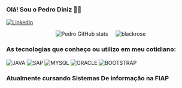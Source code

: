 ### Olá! Sou o Pedro Diniz 💪😎 

[![Linkedin](https://img.shields.io/badge/LinkedIn-0077B5?style=for-the-badge&logo=linkedin&logoColor=white)](https://www.linkedin.com/in/pedro-diniz-----/)

<div style="display: flex; justify-content: center; align-items: center; gap: 20px;">
  <img src="https://github-readme-stats.vercel.app/api?username=PedroLDiniz&show_icons=true&theme=radical" alt="Pedro GitHub stats" style="max-width: 400px; max-height: 300px;">
  <img src="https://github.com/PedroLDiniz/PedroLDiniz/assets/167933975/d88012eb-c329-4166-88cb-d7d26a635eed" alt="blackrose" style="max-width: 400px; max-height: 300px;">
</div>

### As tecnologias que conheço ou utilizo em meu cotidiano:

<div style="display: inline-block;">
    <img align="center" alt="JAVA" src="https://img.shields.io/badge/Java-ED8B00?style=for-the-badge&logo=openjdk&logoColor=white">
    <img align="center" alt="SAP" src="https://img.shields.io/badge/SAP-0FAAFF?style=for-the-badge&logo=sap&logoColor=white">
    <img align="center" alt="MYSQL" src="https://img.shields.io/badge/MySQL-00000F?style=for-the-badge&logo=mysql&logoColor=white">
    <img align="center" alt="ORACLE" src="https://img.shields.io/badge/Oracle-F80000?style=for-the-badge&logo=oracle&logoColor=black">
    <img align="center" alt="BOOTSTRAP" src="https://img.shields.io/badge/Bootstrap-563D7C?style=for-the-badge&logo=bootstrap&logoColor=white">
</div>

### Atualmente cursando Sistemas De informação na FIAP
